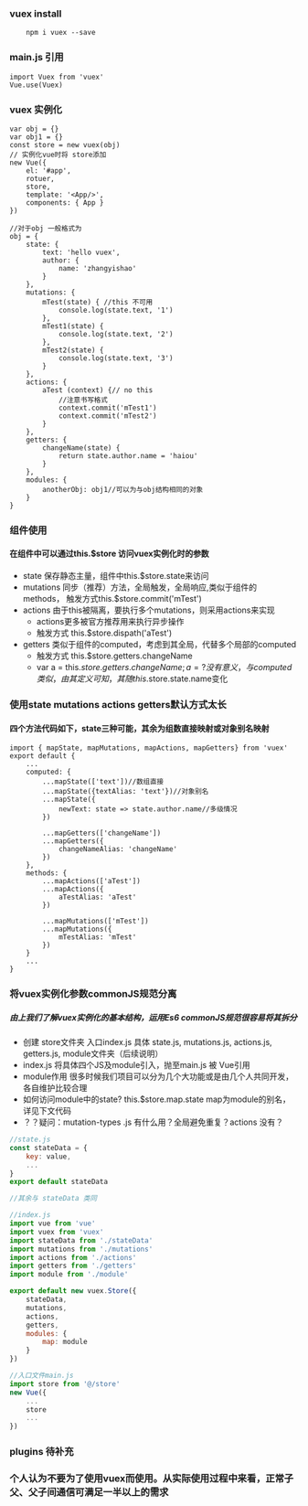### vuex install
```node
    npm i vuex --save
```

### main.js 引用
```
import Vuex from 'vuex'
Vue.use(Vuex)
```

### vuex 实例化
```apple js
var obj = {}
var obj1 = {}
const store = new vuex(obj)
// 实例化vue时将 store添加
new Vue({
    el: '#app',
    rotuer,
    store,
    template: '<App/>',
    components: { App }
})

//对于obj 一般格式为
obj = {
    state: {
        text: 'hello vuex',
        author: {
            name: 'zhangyishao'
        }
    },
    mutations: {
        mTest(state) { //this 不可用
            console.log(state.text, '1')
        },
        mTest1(state) {
            console.log(state.text, '2')
        },
        mTest2(state) {
            console.log(state.text, '3')
        }
    },
    actions: {
        aTest (context) {// no this
            //注意书写格式
            context.commit('mTest1')
            context.commit('mTest2')
        }
    },
    getters: {
        changeName(state) {
            return state.author.name = 'haiou'
        }
    },
    modules: {
        anotherObj: obj1//可以为与obj结构相同的对象
    }
}
```

### 组件使用
#### 在组件中可以通过this.$store 访问vuex实例化时的参数
+ state 保存静态主量，组件中this.$store.state来访问
+ mutations 同步（推荐）方法，全局触发，全局响应,类似于组件的methods， 触发方式this.$store.commit('mTest')
+ actions 由于this被隔离，要执行多个mutations，则采用actions来实现
    + actions更多被官方推荐用来执行异步操作
    + 触发方式 this.$store.dispath('aTest')
+ getters 类似于组件的computed，考虑到其全局，代替多个局部的computed
    + 触发方式 this.$store.getters.changeName
    + var a = this.$store.getters.changeName; a = ?没有意义，与computed类似，由其定义可知，其随this.$store.state.name变化
    
### 使用state mutations actions getters默认方式太长
#### 四个方法代码如下，state三种可能，其余为组数直接映射或对象别名映射
```
import { mapState, mapMutations, mapActions, mapGetters} from 'vuex'
export default {
    ...
    computed: {
        ...mapState(['text'])//数组直接
        ...mapState({textAlias: 'text'})//对象别名
        ...mapState({
            newText: state => state.author.name//多级情况
        })
        
        ...mapGetters(['changeName'])
        ...mapGetters({
            changeNameAlias: 'changeName'
        })
    },
    methods: {
        ...mapActions(['aTest'])
        ...mapActions({
            aTestAlias: 'aTest'
        })
        
        ...mapMutations(['mTest'])
        ...mapMutations({
            mTestAlias: 'mTest'
        })
    }
    ...
}
```
### 将vuex实例化参数commonJS规范分离
##### 由上我们了解vuex实例化的基本结构，运用Es6 commonJS规范很容易将其拆分
+ 创建 store文件夹 入口index.js 具体 state.js, mutations.js, actions.js, getters.js, module文件夹（后续说明）
+ index.js 将具体四个JS及module引入，抛至main.js 被 Vue引用
+ module作用 很多时候我们项目可以分为几个大功能或是由几个人共同开发，各自维护比较合理
+ 如何访问module中的state? this.$store.map.state map为module的别名，详见下文代码
+ ？？疑问：mutation-types .js 有什么用？全局避免重复？actions 没有？
```js
//state.js
const stateData = {
    key: value,
    ...
}
export default stateData

//其余与 stateData 类同

//index.js
import vue from 'vue'
import vuex from 'vuex'
import stateData from './stateData'
import mutations from './mutations'
import actions from './actions'
import getters from './getters'
import module from './module'

export default new vuex.Store({
    stateData,
    mutations,
    actions,
    getters,
    modules: {
        map: module
    }
})

//入口文件main.js
import store from '@/store'
new Vue({
    ...
    store
    ...
})
```
### plugins 待补充
### 个人认为不要为了使用vuex而使用。从实际使用过程中来看，正常子父、父子间通信可满足一半以上的需求
        